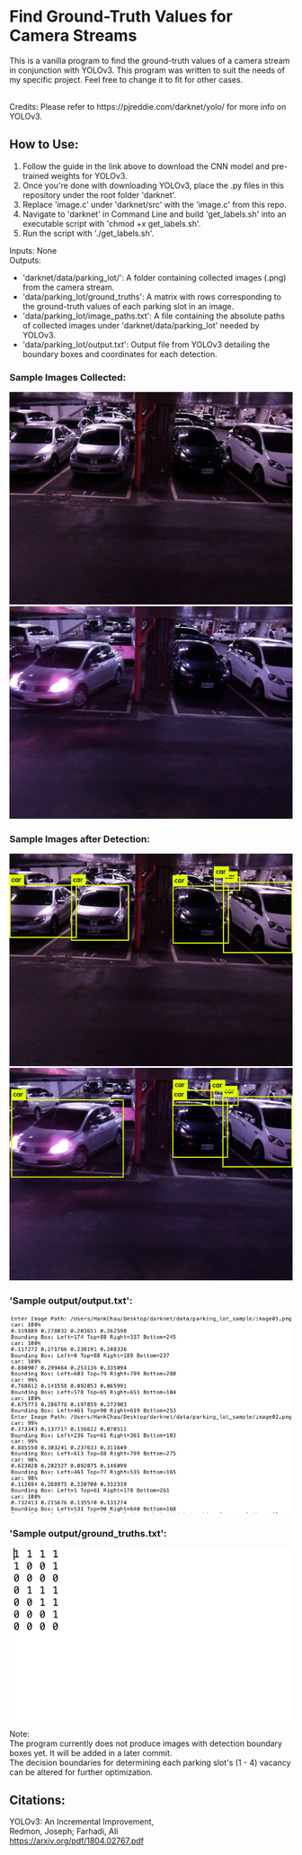 # Find Ground-Truth Values for Camera Streams #
This is a vanilla program to find the ground-truth values of a camera stream in conjunction with YOLOv3. This program was written to suit the needs of my specific project. Feel free to change it to fit for other cases. 

<br/>
Credits: Please refer to https://pjreddie.com/darknet/yolo/ for more info on YOLOv3.

## How to Use:
1. Follow the guide in the link above to download the CNN model and pre-trained weights for YOLOv3.<br/>
2. Once you're done with downloading YOLOv3, place the .py files in this repository under the root folder 'darknet'.<br/>
3. Replace 'image.c' under 'darknet/src' with the 'image.c' from this repo.<br/>
4. Navigate to 'darknet' in Command Line and build 'get_labels.sh' into an executable script with 'chmod +x get_labels.sh'.<br/>
5. Run the script with './get_labels.sh'.<br/>

Inputs: None<br/>
Outputs:<br/>
* 'darknet/data/parking_lot/': A folder containing collected images (.png) from the camera stream.<br/>
* 'data/parking_lot/ground_truths': A matrix with rows corresponding to the ground-truth values of each parking slot in an image.<br/>
* 'data/parking_lot/image_paths.txt': A file containing the absolute paths of collected images under 'darknet/data/parking_lot' needed by YOLOv3.<br/>  
* 'data/parking_lot/output.txt': Output file from YOLOv3 detailing the boundary boxes and coordinates for each detection.<br/>

### Sample Images Collected:
![image01.png](https://github.com/hankchau/camera_ground_truths_generator/blob/main/parking_lot_sample/image01.png)
![image04.png](https://github.com/hankchau/camera_ground_truths_generator/blob/main/parking_lot_sample/image04.png)

### Sample Images after Detection:
![predictions01.jpg](https://github.com/hankchau/camera_ground_truths_generator/blob/main/predictions01_sample.jpg)
![predictions01.jpg](https://github.com/hankchau/camera_ground_truths_generator/blob/main/predictions04_sample.jpg)
### 'Sample output/output.txt':
![output.png](https://github.com/hankchau/camera_ground_truths_generator/blob/main/output_sample.png)
### 'Sample output/ground_truths.txt':
![ground_truths.png](https://github.com/hankchau/camera_ground_truths_generator/blob/main/ground_truths_sample.png)


Note:<br/>
The program currently does not produce images with detection boundary boxes yet. It will be added in a later commit.<br/>
The decision boundaries for determining each parking slot's (1 - 4) vacancy can be altered for further optimization.<br/>

## Citations: 
YOLOv3: An Incremental Improvement,<br/>
Redmon, Joseph; Farhadi, Ali<br/>
https://arxiv.org/pdf/1804.02767.pdf
